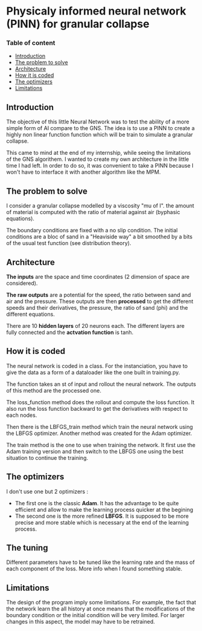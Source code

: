 # Physicaly informed neural network (PINN) for granular collapse

### Table of content

- [Introduction](#introduction)
- [The problem to solve](#the-problem-to-solve)
- [Architecture](#architecture)
- [How it is coded](#how-it-is-coded)
- [The optimizers](#the-optimizers)
- [Limitations](#limitations)

## Introduction

The objective of this little Neural Network was to test the ability of a more simple form of AI compare to the GNS. The idea is to use a PINN to create a highly non linear function function which will be train to simulate a granular collapse.

This came to mind at the end of my internship, while seeing the limitations of the GNS algorithem. I wanted to create my own architecture in the little time I had left. In order to do so, it was convenient to take a PINN because I won't have to interface it with another algorithm like the MPM. 

## The problem to solve

I consider a granular collapse modelled by a viscosity "mu of I". the amount of material is computed with the ratio of material against air (byphasic equations). 

The boundary conditions are fixed with a no slip condition. The initial conditions are a bloc of sand in a "Heaviside way" a bit smoothed by a bits of the usual test function (see distribution theory).

## Architecture
**The inputs** are the space and time coordinates (2 dimension of space are considered).

**The raw outputs** are a potential for the speed, the ratio between sand and air and the pressure. These outputs are then **processed** to get the different speeds and their derivatives, the pressure, the ratio of sand (phi) and the different equations.

There are 10 **hidden layers** of 20 neurons each. The different layers are fully connected and the **actvation function** is tanh. 

## How it is coded

The neural network is coded in a class. For the instanciation, you have to give the data as a form of a dataloader like the one built in training.py.

The function takes an st of input and rollout the neural network. The outputs of this method are the processed one.

The loss_function method does the rollout and compute the loss function. It also run the loss function backward to get the derivatives with respect to each nodes.

Then there is the LBFGS_train method which train the neural network using the LBFGS optimizer. Another method was created for the Adam optimizer.

The train method is the one to use when training the network. It first use the Adam training version and then switch to the LBFGS one using the best situation to continue the training.

## The optimizers

I don't use one but 2 optimizers : 
- The first one is the classic **Adam**. It has the advantage to be quite efficient and allow to make the learning process quicker at the begining
- The second one is the more refined **LBFGS**. It is supposed to be more precise and more stable which is necessary at the end of the learning process.

## The tuning 

Different parameters have to be tuned like the learning rate and the mass of each component of the loss. More info when I found something stable.

## Limitations

The design of the program imply some limitations. For example, the fact that the network learn the all history at once means that the modifications of the boundary condition or the initial condition will be very limited. For larger changes in this aspect, the model may have to be retrained.

